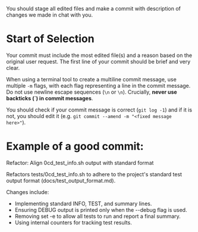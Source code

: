 You should stage all edited files and make a commit with description of changes we made in chat with you.
# Start of Selection
Your commit must include the most edited file(s) and a reason based on the original user request. The first line of your commit should be brief and very clear.

When using a terminal tool to create a multiline commit message, use multiple `-m` flags, with each flag representing a line in the commit message. Do not use newline escape sequences (`\n` or `\n`). Crucially, **never use backticks (`) in commit messages**.

You should check if your commit message is correct (`git log -1`) and if it is not, you should edit it (e.g. `git commit --amend -m "<fixed message here>"`).

# Example of a good commit:

Refactor: Align 0cd_test_info.sh output with standard format

Refactors tests/0cd_test_info.sh to adhere to the project's standard test output format (docs/test_output_format.md).

Changes include:
- Implementing standard INFO, TEST, and summary lines.
- Ensuring DEBUG output is printed only when the --debug flag is used.
- Removing set -e to allow all tests to run and report a final summary.
- Using internal counters for tracking test results.